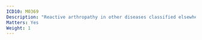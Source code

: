 ```yaml
---
ICD10: M0369
Description: "Reactive arthropathy in other diseases classified elsewhere: Site unspecified"
Matters: Yes
Weight: 1
---
```

